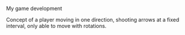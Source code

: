My game development

Concept of a player moving in one direction, shooting arrows at a fixed interval, only able to move with rotations.
